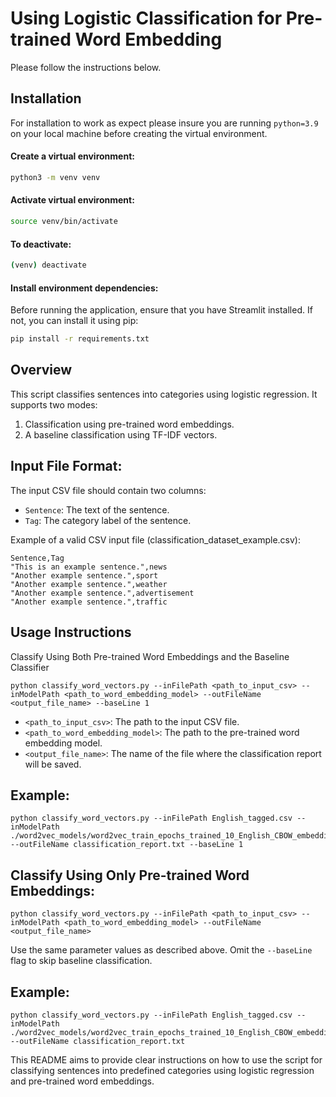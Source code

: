 # Using Logistic Classification for Pre-trained Word Embedding

Please follow the instructions below.

## Installation

For installation to work as expect please insure you are running `python=3.9` on your local machine before creating the virtual environment.
#### Create a virtual environment:

```bash
python3 -m venv venv
```

#### Activate virtual environment:

```bash
source venv/bin/activate
```

#### To deactivate:

```bash
(venv) deactivate
```


#### Install environment dependencies:

Before running the application, ensure that you have Streamlit installed. If not, you can install it using pip:

```bash
pip install -r requirements.txt
```



## Overview
This script classifies sentences into categories using logistic regression. It supports two modes:

1. Classification using pre-trained word embeddings.
2. A baseline classification using TF-IDF vectors.

## Input File Format:

The input CSV file should contain two columns:

* `Sentence`: The text of the sentence.
* `Tag`: The category label of the sentence.

Example of a valid CSV input file (classification_dataset_example.csv):

```shell bash
Sentence,Tag
"This is an example sentence.",news
"Another example sentence.",sport
"Another example sentence.",weather       
"Another example sentence.",advertisement       
"Another example sentence.",traffic      
```

## Usage Instructions
Classify Using Both Pre-trained Word Embeddings and the Baseline Classifier

```shell bash 
python classify_word_vectors.py --inFilePath <path_to_input_csv> --inModelPath <path_to_word_embedding_model> --outFileName <output_file_name> --baseLine 1
```

* `<path_to_input_csv>`: The path to the input CSV file.
* `<path_to_word_embedding_model>`: The path to the pre-trained word embedding model.
* `<output_file_name>`: The name of the file where the classification report will be saved.

## Example:

```shell bash
python classify_word_vectors.py --inFilePath English_tagged.csv --inModelPath ./word2vec_models/word2vec_train_epochs_trained_10_English_CBOW_embedding_size_300 --outFileName classification_report.txt --baseLine 1
```
## Classify Using Only Pre-trained Word Embeddings:

```shell bash
python classify_word_vectors.py --inFilePath <path_to_input_csv> --inModelPath <path_to_word_embedding_model> --outFileName <output_file_name>
```

Use the same parameter values as described above. Omit the `--baseLine` flag to skip baseline classification.

## Example:
```shell bash
python classify_word_vectors.py --inFilePath English_tagged.csv --inModelPath ./word2vec_models/word2vec_train_epochs_trained_10_English_CBOW_embedding_size_300 --outFileName classification_report.txt
```

This README aims to provide clear instructions on how to use the script for classifying sentences into predefined categories using logistic regression and pre-trained word embeddings.
